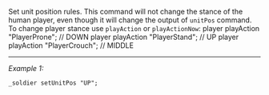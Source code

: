 Set unit position rules. This command will not change the stance of the human player, even though it will change the output of `unitPos` command. To change player stance use `playAction` or `playActionNow`:
<sqf>player playAction "PlayerProne"; // DOWN
player playAction "PlayerStand"; // UP
player playAction "PlayerCrouch"; // MIDDLE</sqf>


---
*Example 1:*
```sqf
_soldier setUnitPos "UP";
```